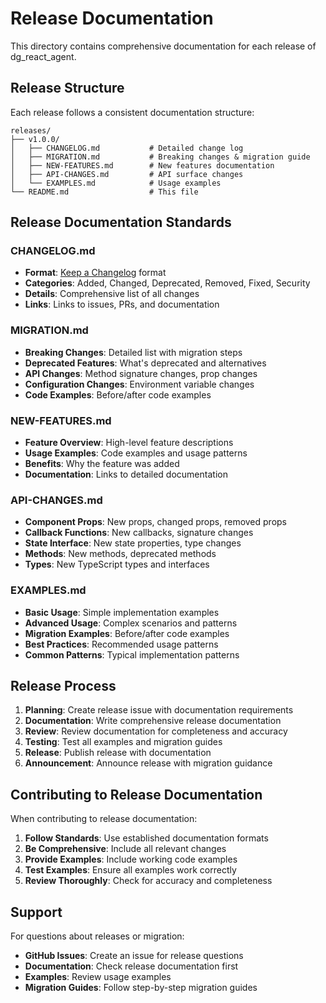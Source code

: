 # Release Documentation

This directory contains comprehensive documentation for each release of dg_react_agent.

## Release Structure

Each release follows a consistent documentation structure:

```
releases/
├── v1.0.0/
│   ├── CHANGELOG.md           # Detailed change log
│   ├── MIGRATION.md           # Breaking changes & migration guide
│   ├── NEW-FEATURES.md        # New features documentation
│   ├── API-CHANGES.md         # API surface changes
│   └── EXAMPLES.md            # Usage examples
└── README.md                  # This file
```

## Release Documentation Standards

### CHANGELOG.md
- **Format**: [Keep a Changelog](https://keepachangelog.com/) format
- **Categories**: Added, Changed, Deprecated, Removed, Fixed, Security
- **Details**: Comprehensive list of all changes
- **Links**: Links to issues, PRs, and documentation

### MIGRATION.md
- **Breaking Changes**: Detailed list with migration steps
- **Deprecated Features**: What's deprecated and alternatives
- **API Changes**: Method signature changes, prop changes
- **Configuration Changes**: Environment variable changes
- **Code Examples**: Before/after code examples

### NEW-FEATURES.md
- **Feature Overview**: High-level feature descriptions
- **Usage Examples**: Code examples and usage patterns
- **Benefits**: Why the feature was added
- **Documentation**: Links to detailed documentation

### API-CHANGES.md
- **Component Props**: New props, changed props, removed props
- **Callback Functions**: New callbacks, signature changes
- **State Interface**: New state properties, type changes
- **Methods**: New methods, deprecated methods
- **Types**: New TypeScript types and interfaces

### EXAMPLES.md
- **Basic Usage**: Simple implementation examples
- **Advanced Usage**: Complex scenarios and patterns
- **Migration Examples**: Before/after code examples
- **Best Practices**: Recommended usage patterns
- **Common Patterns**: Typical implementation patterns

## Release Process

1. **Planning**: Create release issue with documentation requirements
2. **Documentation**: Write comprehensive release documentation
3. **Review**: Review documentation for completeness and accuracy
4. **Testing**: Test all examples and migration guides
5. **Release**: Publish release with documentation
6. **Announcement**: Announce release with migration guidance

## Contributing to Release Documentation

When contributing to release documentation:

1. **Follow Standards**: Use established documentation formats
2. **Be Comprehensive**: Include all relevant changes
3. **Provide Examples**: Include working code examples
4. **Test Examples**: Ensure all examples work correctly
5. **Review Thoroughly**: Check for accuracy and completeness

## Support

For questions about releases or migration:

- **GitHub Issues**: Create an issue for release questions
- **Documentation**: Check release documentation first
- **Examples**: Review usage examples
- **Migration Guides**: Follow step-by-step migration guides
